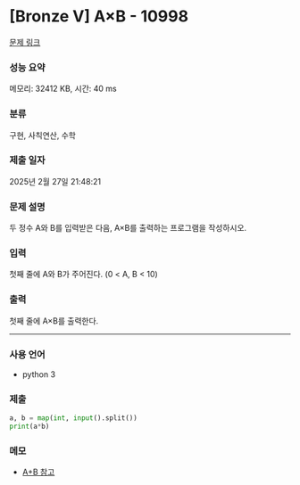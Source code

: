# [Bronze V] A×B - 10998

[문제 링크](https://www.acmicpc.net/problem/10998)

### 성능 요약

메모리: 32412 KB, 시간: 40 ms

### 분류

구현, 사칙연산, 수학

### 제출 일자

2025년 2월 27일 21:48:21

### 문제 설명

<p>두 정수 A와 B를 입력받은 다음, A×B를 출력하는 프로그램을 작성하시오.</p>

### 입력

 <p>첫째 줄에 A와 B가 주어진다. (0 < A, B < 10)</p>

### 출력

 <p>첫째 줄에 A×B를 출력한다.</p>

---

### 사용 언어

- python 3

### 제출

```python
a, b = map(int, input().split())
print(a*b)
```

### 메모

- [A+B 참고](https://github.com/Juaa6o6/problem-solving/tree/main/%EB%B0%B1%EC%A4%80/Bronze/1000.%E2%80%85A%EF%BC%8BB)
